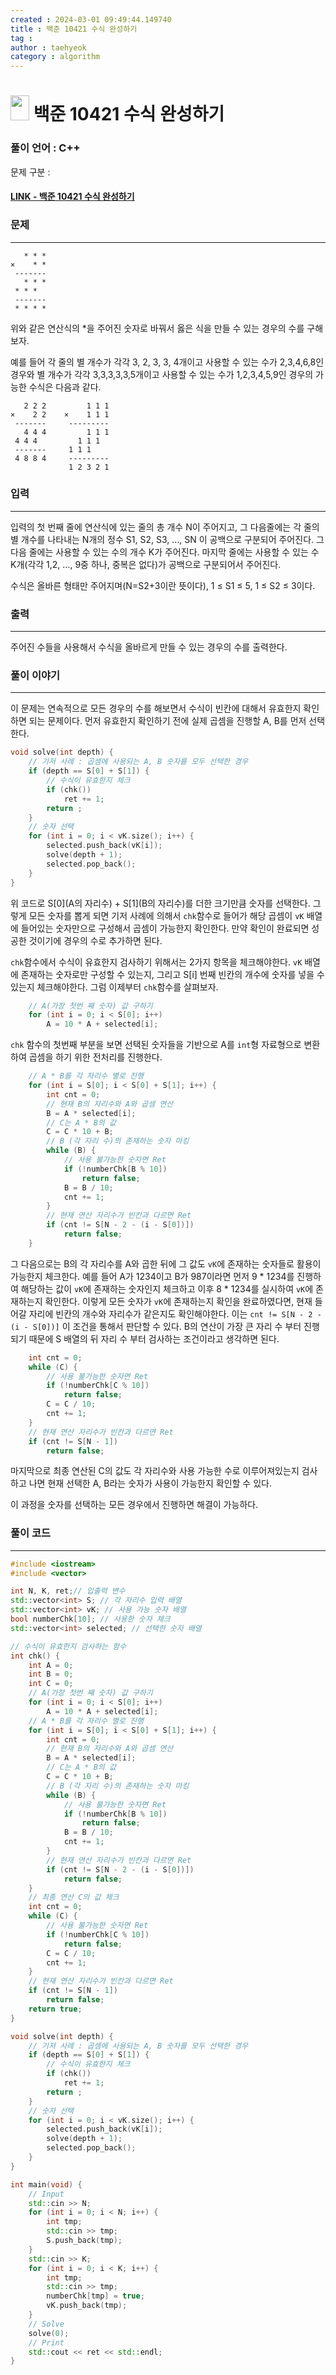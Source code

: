 ```yaml
---
created : 2024-03-01 09:49:44.149740
title : 백준 10421 수식 완성하기
tag : 
author : taehyeok
category : algorithm
---
```

# <img src="https://d2gd6pc034wcta.cloudfront.net/tier/11.svg" width="30" height="40"> 백준 10421 수식 완성하기


### 풀이 언어 : C++

문제 구분 : 
#### [LINK - 백준 10421 수식 완성하기](https://www.acmicpc.net/problem/10421)

### 문제

<hr>


```
   * * *
×    * *
 -------
   * * *
 * * *
 -------
 * * * *
 ```
위와 같은 연산식의 *을 주어진 숫자로 바꿔서 옳은 식을 만들 수 있는 경우의 수를 구해보자.

예를 들어 각 줄의 별 개수가 각각 3, 2, 3, 3, 4개이고 사용할 수 있는 수가 2,3,4,6,8인 경우와 별 개수가 각각 3,3,3,3,3,5개이고 사용할 수 있는 수가 1,2,3,4,5,9인 경우의 가능한 수식은 다음과 같다.

```
   2 2 2         1 1 1
×    2 2    ×    1 1 1
 -------     ---------
   4 4 4         1 1 1
 4 4 4         1 1 1
 -------     1 1 1 
 4 8 8 4     ---------
             1 2 3 2 1
```

### 입력

<hr>


입력의 첫 번째 줄에 연산식에 있는 줄의 총 개수 N이 주어지고, 그 다음줄에는 각 줄의 별 개수를 나타내는 N개의 정수 S1, S2, S3, …, SN 이 공백으로 구분되어 주어진다. 그 다음 줄에는 사용할 수 있는 수의 개수 K가 주어진다. 마지막 줄에는 사용할 수 있는 수 K개(각각 1,2, …, 9중 하나, 중복은 없다)가 공백으로 구분되어서 주어진다.

수식은 올바른 형태만 주어지며(N=S2+3이란 뜻이다), 1 ≤ S1 ≤ 5, 1 ≤ S2 ≤ 3이다.
### 출력

<hr>


주어진 수들을 사용해서 수식을 올바르게 만들 수 있는 경우의 수를 출력한다.
### 풀이 이야기

<hr>


이 문제는 연속적으로 모든 경우의 수를 해보면서 수식이 빈칸에 대해서 유효한지 확인하면 되는 문제이다. 먼저 유효한지 확인하기 전에 실제 곱셈을 진행할 A, B를 먼저 선택한다.

```c++
void solve(int depth) {
    // 기저 사례 : 곱셈에 사용되는 A, B 숫자를 모두 선택한 경우
    if (depth == S[0] + S[1]) {
        // 수식이 유효한지 체크
        if (chk())
            ret += 1;
        return ;
    }
    // 숫자 선택
    for (int i = 0; i < vK.size(); i++) {
        selected.push_back(vK[i]);
        solve(depth + 1);
        selected.pop_back();
    }
}
```
위 코드로 S[0](A의 자리수) + S[1](B의 자리수)를 더한 크기만큼 숫자를 선택한다. 그렇게 모든 숫자를 뽑게 되면 기저 사례에 의해서 `chk`함수로 들어가 해당 곱셈이 `vK` 배열에 들어있는 숫자만으로 구성해서 곱셈이 가능한지 확인한다. 만약 확인이 완료되면 성공한 것이기에 경우의 수로 추가하면 된다.

`chk`함수에서 수식이 유효한지 검사하기 위해서는 2가지 항목을 체크해야한다. `vK` 배열에 존재하는 숫자로만 구성할 수 있는지, 그리고 S[i] 번째 빈칸의 개수에 숫자를 넣을 수 있는지 체크해야한다. 그럼 이제부터 `chk`함수를 살펴보자.

```c++
    // A(가장 첫번 째 숫자) 값 구하기
    for (int i = 0; i < S[0]; i++)
        A = 10 * A + selected[i];
```
`chk` 함수의 첫번째 부분을 보면 선택된 숫자들을 기반으로 A를 `int`형 자료형으로 변환하여 곱셈을 하기 위한 전처리를 진행한다.

```c++
    // A * B를 각 자리수 별로 진행
    for (int i = S[0]; i < S[0] + S[1]; i++) {
        int cnt = 0;
        // 현재 B의 자리수와 A와 곱셈 연산
        B = A * selected[i];
        // C는 A * B의 값
        C = C * 10 + B;
        // B (각 자리 수)의 존재하는 숫자 마킹
        while (B) {
            // 사용 불가능한 숫자면 Ret
            if (!numberChk[B % 10])
                return false;
            B = B / 10;
            cnt += 1;
        }
        // 현재 연산 자리수가 빈칸과 다르면 Ret
        if (cnt != S[N - 2 - (i - S[0])])
            return false;
    }
```
그 다음으로는 B의 각 자리수를 A와 곱한 뒤에 그 값도 `vK`에 존재하는 숫자들로 활용이 가능한지 체크한다. 예를 들어 A가 1234이고 B가 987이라면 먼저 9 * 1234를 진행하여 해당하는 값이 `vK`에 존재하는 숫자인지 체크하고 이후 8 * 1234를 실시하여 `vK`에 존재하는지 확인한다. 이렇게 모든 숫자가 `vK`에 존재하는지 확인을 완료하였다면, 현재 들어갈 자리에 빈칸의 개수와 자리수가 같은지도 확인해야한다. 이는 `cnt != S[N - 2 - (i - S[0])]` 이 조건을 통해서 판단할 수 있다. B의 연산이 가장 큰 자리 수 부터 진행되기 때문에 S 배열의 뒤 자리 수 부터 검사하는 조건이라고 생각하면 된다.

```c++
    int cnt = 0;
    while (C) {
        // 사용 불가능한 숫자면 Ret
        if (!numberChk[C % 10])
            return false;
        C = C / 10;
        cnt += 1;
    }
    // 현재 연산 자리수가 빈칸과 다르면 Ret
    if (cnt != S[N - 1])
        return false;
```
마지막으로 최종 연산된 C의 값도 각 자리수와 사용 가능한 수로 이루어져있는지 검사하고 나면 현재 선택한 A, B라는 숫자가 사용이 가능한지 확인할 수 있다.

이 과정을 숫자를 선택하는 모든 경우에서 진행하면 해결이 가능하다.

### 풀이 코드

<hr>


``` c++
#include <iostream>
#include <vector>

int N, K, ret;// 입출력 변수
std::vector<int> S; // 각 자리수 입력 배열
std::vector<int> vK; // 사용 가능 숫자 배열
bool numberChk[10]; // 사용한 숫자 체크
std::vector<int> selected; // 선택한 숫자 배열

// 수식이 유효한지 검사하는 함수
int chk() {
    int A = 0;
    int B = 0;
    int C = 0;
    // A(가장 첫번 째 숫자) 값 구하기
    for (int i = 0; i < S[0]; i++)
        A = 10 * A + selected[i];
    // A * B를 각 자리수 별로 진행
    for (int i = S[0]; i < S[0] + S[1]; i++) {
        int cnt = 0;
        // 현재 B의 자리수와 A와 곱셈 연산
        B = A * selected[i];
        // C는 A * B의 값
        C = C * 10 + B;
        // B (각 자리 수)의 존재하는 숫자 마킹
        while (B) {
            // 사용 불가능한 숫자면 Ret
            if (!numberChk[B % 10])
                return false;
            B = B / 10;
            cnt += 1;
        }
        // 현재 연산 자리수가 빈칸과 다르면 Ret
        if (cnt != S[N - 2 - (i - S[0])])
            return false;
    }
    // 최종 연산 C의 값 체크
    int cnt = 0;
    while (C) {
        // 사용 불가능한 숫자면 Ret
        if (!numberChk[C % 10])
            return false;
        C = C / 10;
        cnt += 1;
    }
    // 현재 연산 자리수가 빈칸과 다르면 Ret
    if (cnt != S[N - 1])
        return false;
    return true;
}

void solve(int depth) {
    // 기저 사례 : 곱셈에 사용되는 A, B 숫자를 모두 선택한 경우
    if (depth == S[0] + S[1]) {
        // 수식이 유효한지 체크
        if (chk())
            ret += 1;
        return ;
    }
    // 숫자 선택
    for (int i = 0; i < vK.size(); i++) {
        selected.push_back(vK[i]);
        solve(depth + 1);
        selected.pop_back();
    }
}

int main(void) {
    // Input
    std::cin >> N;
    for (int i = 0; i < N; i++) {
        int tmp;
        std::cin >> tmp;
        S.push_back(tmp);
    }
    std::cin >> K;
    for (int i = 0; i < K; i++) {
        int tmp;
        std::cin >> tmp;
        numberChk[tmp] = true;
        vK.push_back(tmp);
    }
    // Solve
    solve(0);
    // Print
    std::cout << ret << std::endl;
}
```
